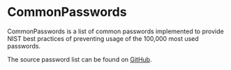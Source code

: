 CommonPasswords
================

CommonPasswords is a list of common passwords implemented to provide NIST best practices of preventing usage of the 100,000 most used passwords.

The source password list can be found on 
[GitHub](https://github.com/danielmiessler/SecLists/blob/aad07ff/Passwords/10_million_password_list_top_100000.txt).

